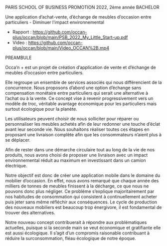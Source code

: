 PARIS SCHOOL OF BUSINESS
PROMOTION 2022, 2ème année BACHELOR


Une application d’achat-vente, d’échange de meubles d’occasion
entre particuliers - Diminuer l’impact environnemental

  - Rapport : https://github.com/occan-plus/occan/blob/main/PSB_2022_My_Little_Start-up.pdf
  - Video   : https://github.com/occan-plus/occan/blob/main/Video_OCCAN%2B.mp4


PREAMBULE

Occa’n + est un projet de création d’application de vente et d’échange de meubles d’occasion entre particuliers. 

Elle regroupe un ensemble de services associés qui nous différencient de la concurrence. Nous proposons d’abord une option d’échange sans compensation monétaire entre particuliers qui serait une alternative à l’achat ou à la vente. Ce concept vise à revenir progressivement vers un modèle de troc, véritable avantage économique pour les particuliers mais surtout écologique pour la planète. 

Les utilisateurs peuvent choisir de nous solliciter pour réparer ou personnaliser les meubles achetés afin de leur redonner une touche d’éclat avant leur seconde vie. Nous souhaitons réaliser toutes ces étapes en proposant une livraison complète afin que les consommateurs n’aient plus à se déplacer.

Afin de rester dans une démarche circulaire tout au long de la vie de nos produits, nous avons choisi de proposer une livraison avec un impact environnemental réduit au maximum en investissant dans un camion électrique.

Notre objectif est donc de créer une application mobile dans le domaine du mobilier d’occasion. En effet, nous avons remarqué que chaque année des milliers de tonnes de meubles finissent à la décharge, ce que nous ne pouvons donc plus négliger. Ce problème s’explique majoritairement par nos habitudes de consommation qui consistent à continuellement acheter puis jeter sans même réfléchir aux conséquences. Le cycle de production des nouveaux mobiliers est beaucoup trop énergivore, il est fondamental de trouver des alternatives.

Notre nouveau concept contribuerait à répondre aux problématiques actuelles, puisque si la seconde main se veut économique et gratifiante elle est aussi écologique. Il s’agit d’un compromis raisonable contribuant à réduire la surconsommation, fléau écologique de notre époque.
